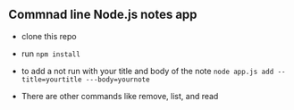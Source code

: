 ## Commnad line Node.js notes app

- clone this repo
- run `npm install`
- to add a not run with your title and body of the note `node app.js add --title=yourtitle ---body=yournote`

- There are other commands like remove, list, and read 
